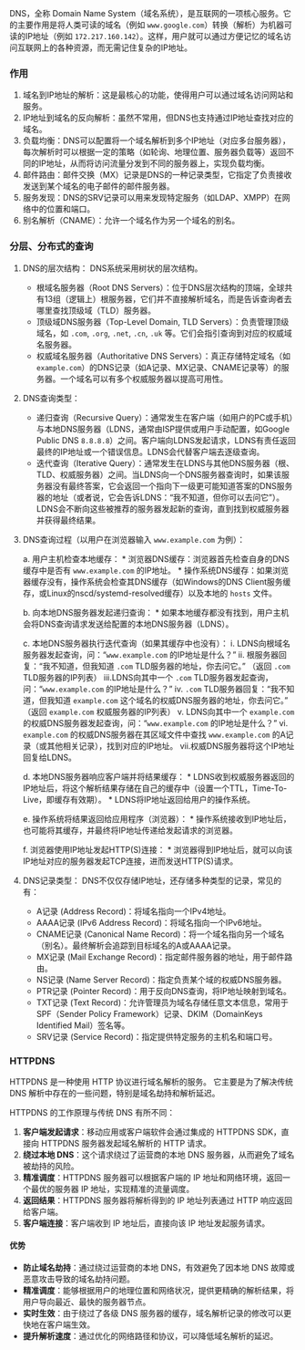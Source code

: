 
DNS，全称 Domain Name System（域名系统），是互联网的一项核心服务。它的主要作用是将人类可读的域名（例如 `www.google.com`）转换（解析）为机器可读的IP地址（例如 `172.217.160.142`）。这样，用户就可以通过方便记忆的域名访问互联网上的各种资源，而无需记住复杂的IP地址。

### 作用

1.  域名到IP地址的解析：这是最核心的功能，使得用户可以通过域名访问网站和服务。
2.  IP地址到域名的反向解析：虽然不常用，但DNS也支持通过IP地址查找对应的域名。
3.  负载均衡：DNS可以配置将一个域名解析到多个IP地址（对应多台服务器），每次解析时可以根据一定的策略（如轮询、地理位置、服务器负载等）返回不同的IP地址，从而将访问流量分发到不同的服务器上，实现负载均衡。
4.  邮件路由：邮件交换（MX）记录是DNS的一种记录类型，它指定了负责接收发送到某个域名的电子邮件的邮件服务器。
5.  服务发现：DNS的SRV记录可以用来发现特定服务（如LDAP、XMPP）在网络中的位置和端口。
6.  别名解析（CNAME）：允许一个域名作为另一个域名的别名。

### 分层、分布式的查询

1.  DNS的层次结构：
    DNS系统采用树状的层次结构。
    *   根域名服务器（Root DNS Servers）：位于DNS层次结构的顶端，全球共有13组（逻辑上）根服务器，它们并不直接解析域名，而是告诉查询者去哪里查找顶级域（TLD）服务器。
    *   顶级域DNS服务器（Top-Level Domain, TLD Servers）：负责管理顶级域名，如 `.com`, `.org`, `.net`, `.cn`, `.uk` 等。它们会指引查询到对应的权威域名服务器。
    *   权威域名服务器（Authoritative DNS Servers）：真正存储特定域名（如 `example.com`）的DNS记录（如A记录、MX记录、CNAME记录等）的服务器。一个域名可以有多个权威服务器以提高可用性。

2.  DNS查询类型：
    *   递归查询（Recursive Query）：通常发生在客户端（如用户的PC或手机）与本地DNS服务器（LDNS，通常由ISP提供或用户手动配置，如Google Public DNS `8.8.8.8`）之间。客户端向LDNS发起请求，LDNS有责任返回最终的IP地址或一个错误信息。LDNS会代替客户端去逐级查询。
    *   迭代查询（Iterative Query）：通常发生在LDNS与其他DNS服务器（根、TLD、权威服务器）之间。当LDNS向一个DNS服务器查询时，如果该服务器没有最终答案，它会返回一个指向下一级更可能知道答案的DNS服务器的地址（或者说，它会告诉LDNS：“我不知道，但你可以去问它”）。LDNS会不断向这些被推荐的服务器发起新的查询，直到找到权威服务器并获得最终结果。

3.  DNS查询过程（以用户在浏览器输入 `www.example.com` 为例）：

    a.  用户主机检查本地缓存：
        *   浏览器DNS缓存：浏览器首先检查自身的DNS缓存中是否有 `www.example.com` 的IP地址。
        *   操作系统DNS缓存：如果浏览器缓存没有，操作系统会检查其DNS缓存（如Windows的DNS Client服务缓存，或Linux的nscd/systemd-resolved缓存）以及本地的 `hosts` 文件。

    b.  向本地DNS服务器发起递归查询：
        *   如果本地缓存都没有找到，用户主机会将DNS查询请求发送给配置的本地DNS服务器（LDNS）。

    c.  本地DNS服务器执行迭代查询（如果其缓存中也没有）：
        i.  LDNS向根域名服务器发起查询，问：“`www.example.com` 的IP地址是什么？”
        ii. 根服务器回复：“我不知道，但我知道 `.com` TLD服务器的地址，你去问它。” （返回 `.com` TLD服务器的IP列表）
        iii.LDNS向其中一个 `.com` TLD服务器发起查询，问：“`www.example.com` 的IP地址是什么？”
        iv. `.com` TLD服务器回复：“我不知道，但我知道 `example.com` 这个域名的权威DNS服务器的地址，你去问它。” （返回 `example.com` 权威服务器的IP列表）
        v.  LDNS向其中一个 `example.com` 的权威DNS服务器发起查询，问：“`www.example.com` 的IP地址是什么？”
        vi. `example.com` 的权威DNS服务器在其区域文件中查找 `www.example.com` 的A记录（或其他相关记录），找到对应的IP地址。
        vii.权威DNS服务器将这个IP地址回复给LDNS。

    d.  本地DNS服务器响应客户端并将结果缓存：
        *   LDNS收到权威服务器返回的IP地址后，将这个解析结果存储在自己的缓存中（设置一个TTL，Time-To-Live，即缓存有效期）。
        *   LDNS将IP地址返回给用户的操作系统。

    e.  操作系统将结果返回给应用程序（浏览器）：
        *   操作系统接收到IP地址后，也可能将其缓存，并最终将IP地址传递给发起请求的浏览器。

    f.  浏览器使用IP地址发起HTTP(S)连接：
        *   浏览器得到IP地址后，就可以向该IP地址对应的服务器发起TCP连接，进而发送HTTP(S)请求。

4.  DNS记录类型：
    DNS不仅仅存储IP地址，还存储多种类型的记录，常见的有：
    *   A记录 (Address Record)：将域名指向一个IPv4地址。
    *   AAAA记录 (IPv6 Address Record)：将域名指向一个IPv6地址。
    *   CNAME记录 (Canonical Name Record)：将一个域名指向另一个域名（别名）。最终解析会追踪到目标域名的A或AAAA记录。
    *   MX记录 (Mail Exchange Record)：指定邮件服务器的地址，用于邮件路由。
    *   NS记录 (Name Server Record)：指定负责某个域的权威DNS服务器。
    *   PTR记录 (Pointer Record)：用于反向DNS查询，将IP地址映射到域名。
    *   TXT记录 (Text Record)：允许管理员为域名存储任意文本信息，常用于SPF（Sender Policy Framework）记录、DKIM（DomainKeys Identified Mail）签名等。
    *   SRV记录 (Service Record)：指定提供特定服务的主机名和端口号。

### HTTPDNS

HTTPDNS 是一种使用 HTTP 协议进行域名解析的服务。 它主要是为了解决传统 DNS 解析中存在的一些问题，特别是域名劫持和解析延迟。

HTTPDNS 的工作原理与传统 DNS 有所不同：

1.  **客户端发起请求**：移动应用或客户端软件会通过集成的 HTTPDNS SDK，直接向 HTTPDNS 服务器发起域名解析的 HTTP 请求。
2.  **绕过本地 DNS**：这个请求绕过了运营商的本地 DNS 服务器，从而避免了域名被劫持的风险。
3.  **精准调度**：HTTPDNS 服务器可以根据客户端的 IP 地址和网络环境，返回一个最优的服务器 IP 地址，实现精准的流量调度。
4.  **返回结果**：HTTPDNS 服务器将解析得到的 IP 地址列表通过 HTTP 响应返回给客户端。
5.  **客户端连接**：客户端收到 IP 地址后，直接向该 IP 地址发起服务请求。

#### 优势

*   **防止域名劫持**：通过绕过运营商的本地 DNS，有效避免了因本地 DNS 故障或恶意攻击导致的域名劫持问题。
*   **精准调度**：能够根据用户的地理位置和网络状况，提供更精确的解析结果，将用户导向最近、最快的服务器节点。
*   **实时生效**：由于绕过了各级 DNS 服务器的缓存，域名解析记录的修改可以更快地在客户端生效。
*   **提升解析速度**：通过优化的网络路径和协议，可以降低域名解析的延迟。
